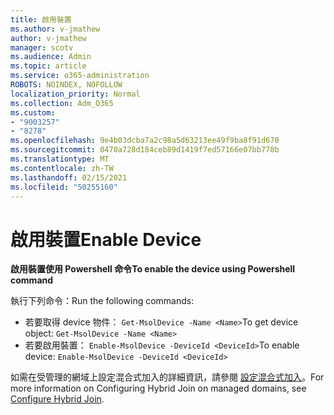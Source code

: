 ```yaml
---
title: 啟用裝置
ms.author: v-jmathew
author: v-jmathew
manager: scotv
ms.audience: Admin
ms.topic: article
ms.service: o365-administration
ROBOTS: NOINDEX, NOFOLLOW
localization_priority: Normal
ms.collection: Adm_O365
ms.custom:
- "9003257"
- "8278"
ms.openlocfilehash: 9e4b03dcba7a2c98a5d63213ee49f9ba8f91d670
ms.sourcegitcommit: 0470a728d184ceb89d1419f7ed57166e07bb778b
ms.translationtype: MT
ms.contentlocale: zh-TW
ms.lasthandoff: 02/15/2021
ms.locfileid: "50255160"
---
```

# <a name="enable-device"></a><span data-ttu-id="7ecf2-102">啟用裝置</span><span class="sxs-lookup"><span data-stu-id="7ecf2-102">Enable Device</span></span>

<span data-ttu-id="7ecf2-103">**啟用裝置使用 Powershell 命令**</span><span class="sxs-lookup"><span data-stu-id="7ecf2-103">**To enable the device using Powershell command**</span></span>

<span data-ttu-id="7ecf2-104">執行下列命令：</span><span class="sxs-lookup"><span data-stu-id="7ecf2-104">Run the following commands:</span></span>

- <span data-ttu-id="7ecf2-105">若要取得 device 物件： `Get-MsolDevice -Name <Name>`</span><span class="sxs-lookup"><span data-stu-id="7ecf2-105">To get device object: `Get-MsolDevice -Name <Name>`</span></span>
- <span data-ttu-id="7ecf2-106">若要啟用裝置： `Enable-MsolDevice -DeviceId <DeviceId>`</span><span class="sxs-lookup"><span data-stu-id="7ecf2-106">To enable device: `Enable-MsolDevice -DeviceId <DeviceId>`</span></span>

<span data-ttu-id="7ecf2-107">如需在受管理的網域上設定混合式加入的詳細資訊，請參閱 [設定混合式加入](https://docs.microsoft.com/azure/active-directory/devices/hybrid-azuread-join-managed-domains)。</span><span class="sxs-lookup"><span data-stu-id="7ecf2-107">For more information on Configuring Hybrid Join on managed domains, see [Configure Hybrid Join](https://docs.microsoft.com/azure/active-directory/devices/hybrid-azuread-join-managed-domains).</span></span>
